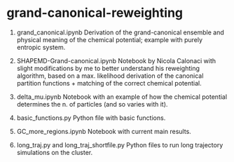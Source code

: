 # grand-canonical-reweighting

1. grand_canonical.ipynb
Derivation of the grand-canonical ensemble and physical meaning of the chemical potential; example with purely entropic system.

2. SHAPEMD-Grand-canonical.ipynb
Notebook by Nicola Calonaci with slight modifications by me to better understand his reweighting algorithm, based on a max. likelihood derivation of the canonical partition functions + matching of the correct chemical potential.

3. delta_mu.ipynb
Notebook with an example of how the chemical potential determines the n. of particles (and so varies with it).

4. basic_functions.py
Python file with basic functions.

5. GC_more_regions.ipynb
Notebook with current main results.

6. long_traj.py and long_traj_shortfile.py
Python files to run long trajectory simulations on the cluster.